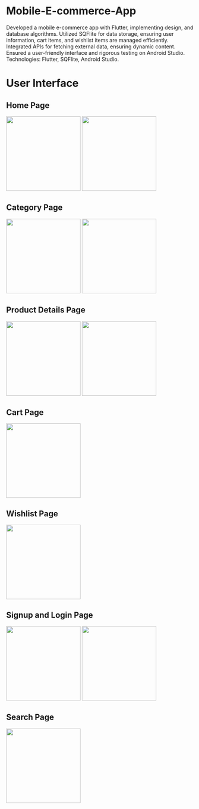 # Mobile-E-commerce-App
Developed a mobile e-commerce app with Flutter, implementing design, and database algorithms. Utilized SQFlite for data storage, ensuring user information, cart items, and wishlist items are managed efficiently. Integrated APIs for fetching external data, ensuring dynamic content. Ensured a user-friendly interface and rigorous testing on Android Studio. Technologies: Flutter, SQFlite, Android Studio.


# User Interface


## Home Page

<div>
  <img src="https://github.com/SajedHamdan09/Mobile-E-commerce-App/blob/main/UI_Images/home1.png" width="200" />
  <img src="https://github.com/SajedHamdan09/Mobile-E-commerce-App/blob/main/UI_Images/home2.png" width="200" /> 
</div>




## Category Page

<div>
  <img src="https://github.com/SajedHamdan09/Mobile-E-commerce-App/blob/main/UI_Images/category1.png" width="200" />
  <img src="https://github.com/SajedHamdan09/Mobile-E-commerce-App/blob/main/UI_Images/category2.png" width="200" /> 
</div>




## Product Details Page

<div>
  <img src="https://github.com/SajedHamdan09/Mobile-E-commerce-App/blob/main/UI_Images/details1.png" width="200" />
  <img src="https://github.com/SajedHamdan09/Mobile-E-commerce-App/blob/main/UI_Images/details2.png" width="200" /> 
</div>




## Cart Page

<div>
  <img src="https://github.com/SajedHamdan09/Mobile-E-commerce-App/blob/main/UI_Images/cart.png" width="200" />
</div>




## Wishlist Page

<div>
  <img src="https://github.com/SajedHamdan09/Mobile-E-commerce-App/blob/main/UI_Images/wishlist.png" width="200" />
</div>



## Signup and Login Page

<div>
  <img src="https://github.com/SajedHamdan09/Mobile-E-commerce-App/blob/main/UI_Images/signup.png" width="200" />
  <img src="https://github.com/SajedHamdan09/Mobile-E-commerce-App/blob/main/UI_Images/login.png" width="200" />
</div>




## Search Page

<div>
  <img src="https://github.com/SajedHamdan09/Mobile-E-commerce-App/blob/main/UI_Images/search.png" width="200" />
</div>
